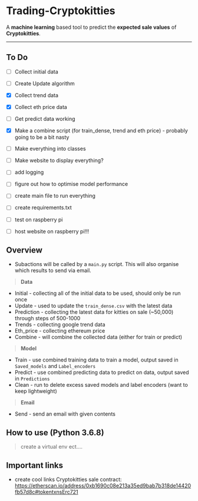 # Trading-Cryptokitties
A <b>machine learning</b> based tool to predict the <b>expected sale values</b> of <b>Cryptokitties</b>. 

---

## To Do
- [ ] Collect initial data
- [ ] Create Update algorithm
- [x] Collect trend data
- [x] Collect eth price data
- [ ] Get predict data working
- [x] Make a combine script (for train_dense, trend and eth price) - probably going to be a bit nasty
- [ ] Make everything into classes
- [ ] Make website to display everything?
- [ ] add logging
- [ ] figure out how to optimise model performance
- [ ] create main file to run everything
- [ ] create requirements.txt
- [ ] test on raspberry pi
- [ ] host website on raspberry pi!!!


## Overview
- Subactions will be called by a `main.py` script. This will also organise which results to send via email.

> **Data**
- Initial - collecting all of the initial data to be used, should only be run once
- Update - used to update the `train_dense.csv` with the latest data
- Prediction - collecting the latest data for kitties on sale (~50,000) through steps of 500-1000
- Trends - collecting google trend data
- Eth_price - collecting ethereum price 
- Combine - will combine the collected data (either for train or predict)

> **Model**
- Train - use combined training data to train a model, output saved in `Saved_models` and `Label_encoders`
- Predict - use combined predicting data to predict on data, output saved in `Predictions`
- Clean - run to delete excess saved models and label encoders (want to keep lightweight)

> **Email** 
- Send - send an email with given contents 

## How to use (Python 3.6.8)

> create a virtual env ect....



## Important links

- create cool links
Cryptokitties sale contract:
https://etherscan.io/address/0xb1690c08e213a35ed9bab7b318de14420fb57d8c#tokentxnsErc721